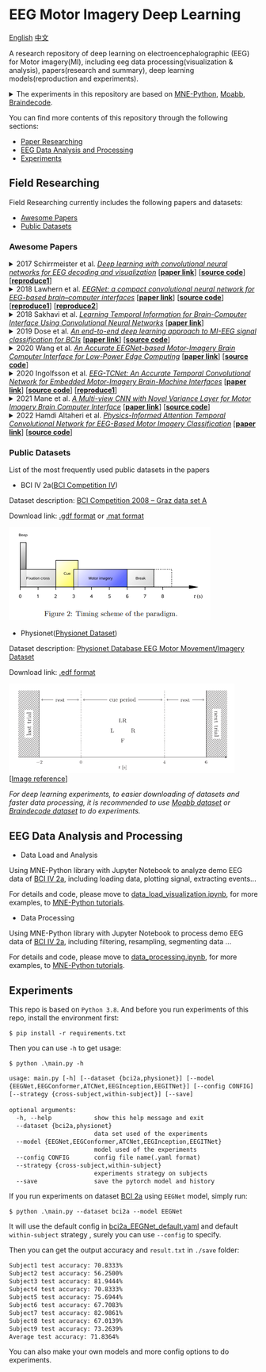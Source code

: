 # EEG Motor Imagery Deep Learning

[English](README.md) [中文](README.zh_CN.md)

A research repository of deep learning on electroencephalographic (EEG) for Motor imagery(MI), including eeg data
processing(visualization & analysis), papers(research and summary), deep learning models(reproduction and experiments).

<details>
<summary>
The experiments in this repository are based on <a href="https://github.com/mne-tools/mne-python">MNE-Python</a>, 
<a href="https://github.com/NeuroTechX/moabb">Moabb</a>,
<a href="https://github.com/braindecode/braindecode">Braindecode</a>.
</summary>

- [MNE-Python](https://github.com/mne-tools/mne-python)

MNE-Python is an open-source Python package for exploring, visualizing, and analyzing human neurophysiological data
such as MEG, EEG, sEEG, ECoG, and more. It includes modules for data input/output, preprocessing, visualization, source
estimation, time-frequency analysis, connectivity analysis, machine learning, and statistics.

- [Moabb](https://github.com/NeuroTechX/moabb)

Moabb: Build a comprehensive benchmark of popular Brain-Computer Interface (BCI) algorithms applied on an extensive
list of freely available EEG datasets.

- [Braindecode](https://github.com/braindecode/braindecode)

Braindecode is an open-source Python toolbox for decoding raw electrophysiology brain data with deep learning models.
It includes dataset fetchers, data preprocessing and visualization tools, as well as implementations of several deep
learning architectures and data augmentations for analysis of EEG, ECoG and MEG.

</details>

You can find more contents of this repository through the following sections:

- [Paper Researching](#field-researching)
- [EEG Data Analysis and Processing](#eeg-data-analysis-and-processing)
- [Experiments](#experiments)

## Field Researching

Field Researching currently includes the following papers and datasets:

- [Awesome Papers](#awesome-papers)
- [Public Datasets](#public-datasets)

### Awesome Papers

<details>
<summary>
2017 Schirrmeister et al.
<u><i>Deep learning with convolutional neural networks for EEG decoding and visualization</i></u>
[<a href="https://onlinelibrary.wiley.com/doi/10.1002/hbm.23730"><b>paper link</b></a>]
[<a href="https://github.com/robintibor/braindecode"><b>source code</b></a>]
[<a href="https://github.com/robintibor/braindecode"><b>reproduce1</b></a>]
</summary>
</details>

<details>
<summary>
2018 Lawhern et al.
<u><i>EEGNet: a compact convolutional neural network for EEG-based brain–computer interfaces</i></u>
[<a href="https://iopscience.iop.org/article/10.1088/1741-2552/aace8c"><b>paper link</b></a>]
[<a href="https://github.com/vlawhern/arl-eegmodels"><b>source code</b></a>]
[<a href="https://github.com/braindecode/braindecode/tree/master/braindecode/models"><b>reproduce1</b></a>]
[<a href="https://colab.research.google.com/drive/1ANF8PwvtUPawTeQt4Uu4iwscpyhHBgvM"><b>reproduce2</b></a>]
</summary>
</details>

<details>
<summary>
2018 Sakhavi et al.
<u><i>Learning Temporal Information for Brain-Computer Interface Using Convolutional Neural Networks</i></u>
[<a href="https://ieeexplore.ieee.org/document/8310961"><b>paper link</b></a>]
</summary>
</details>

<details>
<summary>
2019 Dose et al.
<u><i>An end-to-end deep learning approach to MI-EEG signal classification for BCIs</i></u>
[<a href="https://www.sciencedirect.com/science/article/abs/pii/S0957417418305359"><b>paper link</b></a>]
[<a href="https://github.com/hauke-d/cnn-eeg"><b>source code</b></a>]
</summary>
</details>

<details>
<summary>
2020 Wang et al.
<u><i>An Accurate EEGNet-based Motor-Imagery Brain Computer Interface for Low-Power Edge Computing</i></u>
[<a href="https://ieeexplore.ieee.org/document/9137134"><b>paper link</b></a>]
[<a href="https://github.com/MHersche/eegnet-based-embedded-bci"><b>source code</b></a>]
</summary>
</details>

<details>
<summary>
2020 Ingolfsson et al.
<u><i>EEG-TCNet: An Accurate Temporal Convolutional Network for Embedded Motor-Imagery Brain-Machine Interfaces</i></u>
[<a href="https://ieeexplore.ieee.org/document/9283028"><b>paper link</b></a>]
[<a href="https://github.com/iis-eth-zurich/eeg-tcnet"><b>source code</b></a>]
[<a href="https://github.com/okbalefthanded/eeg-tcnet/blob/master/eeg_tcnet_colab.ipynb"><b>reproduce1</b></a>]
</summary>
</details>

<details>
<summary>
2021 Mane et al.
<u><i>A Multi-view CNN with Novel Variance Layer for Motor Imagery Brain Computer Interface</i></u>
[<a href="https://ieeexplore.ieee.org/document/9175874"><b>paper link</b></a>]
[<a href="https://github.com/ravikiran-mane/FBCNet"><b>source code</b></a>]
</summary>
</details>

<details>
<summary>
2022 Hamdi Altaheri et al.
<u><i>Physics-Informed Attention Temporal Convolutional Network for EEG-Based Motor Imagery Classification</i></u>
[<a href="https://ieeexplore.ieee.org/document/9852687"><b>paper link</b></a>]
[<a href="https://github.com/Altaheri/EEG-ATCNet"><b>source code</b></a>]
</summary>
</details>

### Public Datasets

List of the most frequently used public datasets in the papers

- BCI IV 2a([BCI Competition IV](https://www.bbci.de/competition/iv/))

Dataset description: [BCI Competition 2008 – Graz data set A](https://www.bbci.de/competition/iv/desc_2a.pdf)

Download link: [.gdf format](https://www.bbci.de/competition/iv/#dataset2a)
or [.mat format](http://bnci-horizon-2020.eu/database/data-sets)

![](./static/bci2a.png)

- Physionet([Physionet Dataset](https://physionet.org/content/eegmmidb/1.0.0/))

Dataset
description: [Physionet Database EEG Motor Movement/Imagery Dataset](https://physionet.org/content/eegmmidb/1.0.0/)

Download link: [.edf format](https://physionet.org/content/eegmmidb/1.0.0/)

![](./static/physionet.png) [[Image reference](https://www.sciencedirect.com/science/article/abs/pii/S0957417418305359)]

*For deep learning experiments, to easier downloading of datasets and faster data processing, it is recommended to
use [Moabb dataset](http://moabb.neurotechx.com/docs/datasets.html#module-moabb.datasets)
or [Braindecode dataset](https://braindecode.org/stable/generated/braindecode.datasets.BNCI2014001.html) to do
experiments.*

## EEG Data Analysis and Processing

- Data Load and Analysis

Using MNE-Python library with Jupyter Notebook to analyze demo EEG data of [BCI IV 2a](#public-datasets), including
loading data, plotting signal, extracting events...

For details and code, please move
to [data_load_visualization.ipynb](./data_analysis_notebook_mne/data_load_visualization.ipynb), for more examples,
to [MNE-Python tutorials](https://mne.tools/stable/auto_tutorials/index.html).

- Data Processing

Using MNE-Python library with Jupyter Notebook to process demo EEG data of [BCI IV 2a](#public-datasets), including
filtering, resampling, segmenting data ...

For details and code, please move to [data_processing.ipynb](./data_analysis_notebook_mne/data_processing.ipynb), for
more examples, to [MNE-Python tutorials](https://mne.tools/stable/auto_tutorials/index.html).

## Experiments

This repo is based on `Python 3.8`. And before you run experiments of this repo, install the environment first:

```shell
$ pip install -r requirements.txt
```

Then you can use `-h` to get usage:
```shell
$ python .\main.py -h
```
```
usage: main.py [-h] [--dataset {bci2a,physionet}] [--model {EEGNet,EEGConformer,ATCNet,EEGInception,EEGITNet}] [--config CONFIG] [--strategy {cross-subject,within-subject}] [--save]

optional arguments:
  -h, --help            show this help message and exit
  --dataset {bci2a,physionet}
                        data set used of the experiments
  --model {EEGNet,EEGConformer,ATCNet,EEGInception,EEGITNet}
                        model used of the experiments
  --config CONFIG       config file name(.yaml format)
  --strategy {cross-subject,within-subject}
                        experiments strategy on subjects
  --save                save the pytorch model and history
```

If you run experiments on dataset [BCI 2a](#public-datasets) using `EEGNet` model, simply run:

```shell
$ python .\main.py --dataset bci2a --model EEGNet
```

It will use the default config in [bci2a_EEGNet_default.yaml](./config/bci2a_EEGNet_default.yaml) and 
default `within-subject` strategy  , surely you can use `--config` to specify.

Then you can get the output accuracy and `result.txt` in `./save` folder:

```
Subject1 test accuracy: 70.8333%
Subject2 test accuracy: 56.2500%
Subject3 test accuracy: 81.9444%
Subject4 test accuracy: 70.8333%
Subject5 test accuracy: 75.6944%
Subject6 test accuracy: 67.7083%
Subject7 test accuracy: 82.9861%
Subject8 test accuracy: 67.0139%
Subject9 test accuracy: 73.2639%
Average test accuracy: 71.8364%
```

You can also make your own models and more config options to do experiments. 